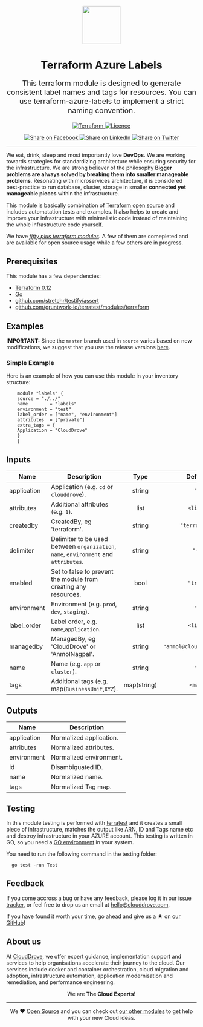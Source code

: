 <!-- This file was automatically generated by the `geine`. Make all changes to `README.yaml` and run `make readme` to rebuild this file. -->

<p align="center"> <img src="https://user-images.githubusercontent.com/50652676/62349836-882fef80-b51e-11e9-99e3-7b974309c7e3.png" width="100" height="100"></p>


<h1 align="center">
    Terraform Azure Labels
</h1>

<p align="center" style="font-size: 1.2rem;">
    This terraform module is designed to generate consistent label names and tags for resources. You can use terraform-azure-labels to implement a strict naming convention.
     </p>

<p align="center">

<a href="https://www.terraform.io">
  <img src="https://img.shields.io/badge/Terraform-v0.12-green" alt="Terraform">
</a>
<a href="LICENSE.md">
  <img src="https://img.shields.io/badge/License-MIT-blue.svg" alt="Licence">
</a>


</p>
<p align="center">

<a href='https://facebook.com/sharer/sharer.php?u=https://github.com/clouddrove/terraform-azure-labels'>
  <img title="Share on Facebook" src="https://user-images.githubusercontent.com/50652676/62817743-4f64cb80-bb59-11e9-90c7-b057252ded50.png" />
</a>
<a href='https://www.linkedin.com/shareArticle?mini=true&title=Terraform+Azure+Labels&url=https://github.com/clouddrove/terraform-azure-labels'>
  <img title="Share on LinkedIn" src="https://user-images.githubusercontent.com/50652676/62817742-4e339e80-bb59-11e9-87b9-a1f68cae1049.png" />
</a>
<a href='https://twitter.com/intent/tweet/?text=Terraform+Azure+Labels&url=https://github.com/clouddrove/terraform-azure-labels'>
  <img title="Share on Twitter" src="https://user-images.githubusercontent.com/50652676/62817740-4c69db00-bb59-11e9-8a79-3580fbbf6d5c.png" />
</a>

</p>
<hr>


We eat, drink, sleep and most importantly love **DevOps**. We are working towards strategies for standardizing architecture while ensuring security for the infrastructure. We are strong believer of the philosophy <b>Bigger problems are always solved by breaking them into smaller manageable problems</b>. Resonating with microservices architecture, it is considered best-practice to run database, cluster, storage in smaller <b>connected yet manageable pieces</b> within the infrastructure.

This module is basically combination of [Terraform open source](https://www.terraform.io/) and includes automatation tests and examples. It also helps to create and improve your infrastructure with minimalistic code instead of maintaining the whole infrastructure code yourself.

We have [*fifty plus terraform modules*][terraform_modules]. A few of them are comepleted and are available for open source usage while a few others are in progress.




## Prerequisites

This module has a few dependencies:

- [Terraform 0.12](https://learn.hashicorp.com/terraform/getting-started/install.html)
- [Go](https://golang.org/doc/install)
- [github.com/stretchr/testify/assert](https://github.com/stretchr/testify)
- [github.com/gruntwork-io/terratest/modules/terraform](https://github.com/gruntwork-io/terratest)







## Examples


**IMPORTANT:** Since the `master` branch used in `source` varies based on new modifications, we suggest that you use the release versions [here](https://github.com/clouddrove/terraform-azure-labels/releases).


### Simple Example
Here is an example of how you can use this module in your inventory structure:
```hcl
    module "labels" {
    source = "./../"
    name        = "labels"
    environment = "test"
    label_order = ["name", "environment"]
    attributes  = ["private"]
    extra_tags = {
    Application = "CloudDrove"
    }
    }
```






## Inputs

| Name | Description | Type | Default | Required |
|------|-------------|:----:|:-----:|:-----:|
| application | Application \(e.g. `cd` or `clouddrove`\). | string | `""` | no |
| attributes | Additional attributes \(e.g. `1`\). | list | `<list>` | no |
| createdby | CreatedBy, eg 'terraform'. | string | `"terraform"` | no |
| delimiter | Delimiter to be used between `organization`, `name`, `environment` and `attributes`. | string | `"-"` | no |
| enabled | Set to false to prevent the module from creating any resources. | bool | `"true"` | no |
| environment | Environment \(e.g. `prod`, `dev`, `staging`\). | string | `""` | no |
| label\_order | Label order, e.g. `name`,`application`. | list | `<list>` | no |
| managedby | ManagedBy, eg 'CloudDrove' or 'AnmolNagpal'. | string | `"anmol@clouddrove.com"` | no |
| name | Name  \(e.g. `app` or `cluster`\). | string | `""` | no |
| tags | Additional tags \(e.g. map\(`BusinessUnit`,`XYZ`\). | map(string) | `<map>` | no |

## Outputs

| Name | Description |
|------|-------------|
| application | Normalized application. |
| attributes | Normalized attributes. |
| environment | Normalized environment. |
| id | Disambiguated ID. |
| name | Normalized name. |
| tags | Normalized Tag map. |




## Testing
In this module testing is performed with [terratest](https://github.com/gruntwork-io/terratest) and it creates a small piece of infrastructure, matches the output like ARN, ID and Tags name etc and destroy infrastructure in your AZURE account. This testing is written in GO, so you need a [GO environment](https://golang.org/doc/install) in your system.

You need to run the following command in the testing folder:
```hcl
  go test -run Test
```



## Feedback
If you come accross a bug or have any feedback, please log it in our [issue tracker](https://github.com/clouddrove/terraform-azure-labels/issues), or feel free to drop us an email at [hello@clouddrove.com](mailto:hello@clouddrove.com).

If you have found it worth your time, go ahead and give us a ★ on [our GitHub](https://github.com/clouddrove/terraform-azure-labels)!

## About us

At [CloudDrove][website], we offer expert guidance, implementation support and services to help organisations accelerate their journey to the cloud. Our services include docker and container orchestration, cloud migration and adoption, infrastructure automation, application modernisation and remediation, and performance engineering.

<p align="center">We are <b> The Cloud Experts!</b></p>
<hr />
<p align="center">We ❤️  <a href="https://github.com/clouddrove">Open Source</a> and you can check out <a href="https://github.com/clouddrove">our other modules</a> to get help with your new Cloud ideas.</p>

  [website]: https://clouddrove.com
  [github]: https://github.com/clouddrove
  [linkedin]: https://cpco.io/linkedin
  [twitter]: https://twitter.com/clouddrove/
  [email]: https://clouddrove.com/contact-us.html
  [terraform_modules]: https://github.com/clouddrove?utf8=%E2%9C%93&q=terraform-&type=&language=